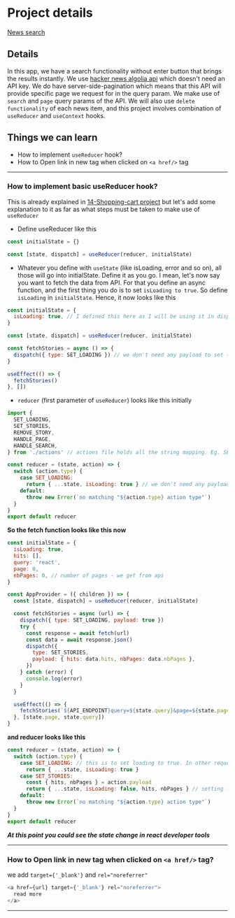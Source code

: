 # Project details

[News search]()

## Details

In this app, we have a search functionality without enter button that brings the results instantly. We use [hacker news algolia api](https://hn.algolia.com/api) which doesn't need an API key. We do have server-side-pagination which means that this API will provide specific page we request for in the query param. We make use of `search` and `page` query params of the API. We will also use `delete functionality` of each news item, and this project involves combination of `useReducer` and `useContext` hooks.

## Things we can learn

- How to implement `useReducer` hook?
- How to Open link in new tag when clicked on `<a href/>` tag

---

### How to implement basic useReducer hook?

This is already explained in [14-Shopping-cart project](https://github.com/sandeep194920/React_MUI_Express_Projects/tree/master/14_shopping_cart/front-end#how-to-use-usereducer-hook-will-be-helpful-for-redux-section-as-well) but let's add some explanation to it as far as what steps must be taken to make use of `useReducer`

- Define useReducer like this

```js
const initialState = {}

const [state, dispatch] = useReducer(reducer, initialState)
```

- Whatever you define with `useState` (like isLoading, error and so on), all those will go into initialState. Define it as you go. I mean, let's now say you want to fetch the data from API. For that you define an async function, and the first thing you do is to set `isLoading to true`. So define `isLoading` in `initialState`. Hence, it now looks like this

```js
const initialState = {
  isLoading: true, // I defined this here as I will be using it in dispatch
}

const [state, dispatch] = useReducer(reducer, initialState)

const fetchStories = async () => {
  dispatch({ type: SET_LOADING }) // we don't need any payload to set to true. By this dispatch we set setIsLoading it to true, and then in other dispatch calls, we set the isLoading to false with other data
}

useEffect(() => {
  fetchStories()
}, [])
```

- `reducer` (first parameter of `useReducer`) looks like this initially

```js
import {
  SET_LOADING,
  SET_STORIES,
  REMOVE_STORY,
  HANDLE_PAGE,
  HANDLE_SEARCH,
} from './actions' // actions file holds all the string mapping. Eg. SET_LOADING = 'SET_LOADING' to avoid typos

const reducer = (state, action) => {
  switch (action.type) {
    case SET_LOADING:
      return { ...state, isLoading: true } // we don't need any payload to set to true. By this dispatch we set setIsLoading it to true, and then in other dispatch calls, we set the isLoading to false with other data
    default:
      throw new Error(`no matching "${action.type} action type"`)
  }
}
export default reducer
```

**So the fetch function looks like this now**

```js
const initialState = {
  isLoading: true,
  hits: [],
  query: 'react',
  page: 0,
  nbPages: 0, // number of pages - we get from api
}

const AppProvider = ({ children }) => {
  const [state, dispatch] = useReducer(reducer, initialState)

  const fetchStories = async (url) => {
    dispatch({ type: SET_LOADING, payload: true })
    try {
      const response = await fetch(url)
      const data = await response.json()
      dispatch({
        type: SET_STORIES,
        payload: { hits: data.hits, nbPages: data.nbPages },
      })
    } catch (error) {
      console.log(error)
    }
  }

  useEffect(() => {
    fetchStories(`${API_ENDPOINT}query=${state.query}&page=${state.page}`)
  }, [state.page, state.query])
}
```

**and reducer looks like this**

```js
const reducer = (state, action) => {
  switch (action.type) {
    case SET_LOADING: // this is to set loading to true. In other requests where we get the data, we set loading to false
      return { ...state, isLoading: true }
    case SET_STORIES:
      const { hits, nbPages } = action.payload
      return { ...state, isLoading: false, hits, nbPages } // setting loading to false
    default:
      throw new Error(`no matching "${action.type} action type"`)
  }
}
export default reducer
```

**_At this point you could see the state change in react developer tools_**

---

### How to Open link in new tag when clicked on `<a href/>` tag?

we add `target={'_blank'}` and `rel="noreferrer"`

```js
<a href={url} target={'_blank'} rel="noreferrer">
  read more
</a>
```

---
